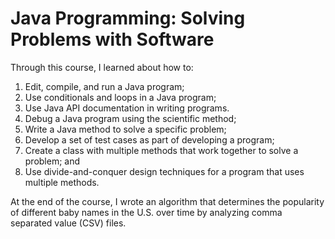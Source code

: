 # Java Programming: Solving Problems with Software
Through this course, I learned about how to:
1. Edit, compile, and run a Java program;
2. Use conditionals and loops in a Java program;
3. Use Java API documentation in writing programs. 
4. Debug a Java program using the scientific method;
5. Write a Java method to solve a specific problem;
6. Develop a set of test cases as part of developing a program;
7. Create a class with multiple methods that work together to solve a problem; and
8. Use divide-and-conquer design techniques for a program that uses multiple methods.

At the end of the course, I wrote an algorithm that determines the popularity of different baby names in the U.S. over time by analyzing comma separated value (CSV) files.
